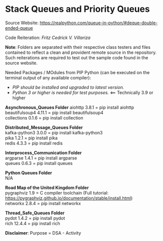 # Stack Queues and Priority Queues

Source Website: https://realpython.com/queue-in-python/#deque-double-ended-queue

Code Reiteration: _Fritz Cedrick V. Villariza_

**Note**: Folders are separated with their respective class testers and files contained to reflect a clean and provident remote source in the repository. Such reiterations are required to test out the sample code found in the source website.

Needed Packages / MOdules from PIP Python (can be executed on the terminal output of any available compiler):
- *PIP should be installed and upgraded to latest version.*
- *Python 3 or higher is needed for test purposes.* <== Technically 3.9 or higher

**Asynchronous_Queues Folder**
aiohttp 3.8.1 = pip install aiohttp <br />
beautifulsoup4 4.11.1 = pip install beautifulsoup4 <br />
collections 0.1.6 = pip install collection <br />

**Distributed_Message_Queues Folder** <br />
kafka-python3 3.0.0 = pip install kafka-python3 <br />
pika 1.2.1 = pip install pika <br />
redis 4.3.3 = pip install redis <br />

**Interprocess_Communication Folder** <br />
argparse 1.4.1 = pip install argparse <br />
queues 0.6.3 = pip install queues <br />

**Python Queues Folder** <br />
N/A

**Road Map of the United Kingdom Folder** <br />
pygraphviz 1.9 = C compiler toolchain (Full tutorial: https://pygraphviz.github.io/documentation/stable/install.html) <br />
networkx 2.8.4 = pip install networkx <br />

**Thread_Safe_Queues Folder** <br />
pydot 1.4.2 = pip install pydot <br />
rich 12.4.4 = pip install rich <br />

**Disclaimer**: Purpose = DSA - Activity